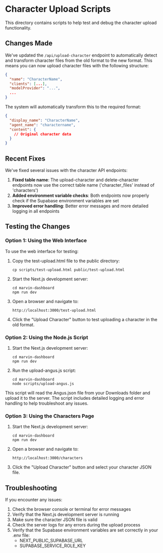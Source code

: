 # Character Upload Scripts

This directory contains scripts to help test and debug the character upload functionality.

## Changes Made

We've updated the `/api/upload-character` endpoint to automatically detect and transform character files from the old format to the new format. This means you can now upload character files with the following structure:

```json
{
  "name": "CharacterName",
  "clients": [...],
  "modelProvider": "...",
  ...
}
```

The system will automatically transform this to the required format:

```json
{
  "display_name": "CharacterName",
  "agent_name": "charactername",
  "content": {
    // Original character data
  }
}
```

## Recent Fixes

We've fixed several issues with the character API endpoints:

1. **Fixed table name**: The upload-character and delete-character endpoints now use the correct table name ('character_files' instead of 'characters')
2. **Added environment variable checks**: Both endpoints now properly check if the Supabase environment variables are set
3. **Improved error handling**: Better error messages and more detailed logging in all endpoints

## Testing the Changes

### Option 1: Using the Web Interface

To use the web interface for testing:

1. Copy the test-upload.html file to the public directory:
   ```
   cp scripts/test-upload.html public/test-upload.html
   ```

2. Start the Next.js development server:
   ```
   cd marvin-dashboard
   npm run dev
   ```

3. Open a browser and navigate to:
   ```
   http://localhost:3000/test-upload.html
   ```

4. Click the "Upload Character" button to test uploading a character in the old format.

### Option 2: Using the Node.js Script

1. Start the Next.js development server:
   ```
   cd marvin-dashboard
   npm run dev
   ```

2. Run the upload-angus.js script:
   ```
   cd marvin-dashboard
   node scripts/upload-angus.js
   ```

This script will read the Angus.json file from your Downloads folder and upload it to the server. The script includes detailed logging and error handling to help troubleshoot any issues.

### Option 3: Using the Characters Page

1. Start the Next.js development server:
   ```
   cd marvin-dashboard
   npm run dev
   ```

2. Open a browser and navigate to:
   ```
   http://localhost:3000/characters
   ```

3. Click the "Upload Character" button and select your character JSON file.

## Troubleshooting

If you encounter any issues:

1. Check the browser console or terminal for error messages
2. Verify that the Next.js development server is running
3. Make sure the character JSON file is valid
4. Check the server logs for any errors during the upload process
5. Verify that the Supabase environment variables are set correctly in your .env file:
   - NEXT_PUBLIC_SUPABASE_URL
   - SUPABASE_SERVICE_ROLE_KEY
